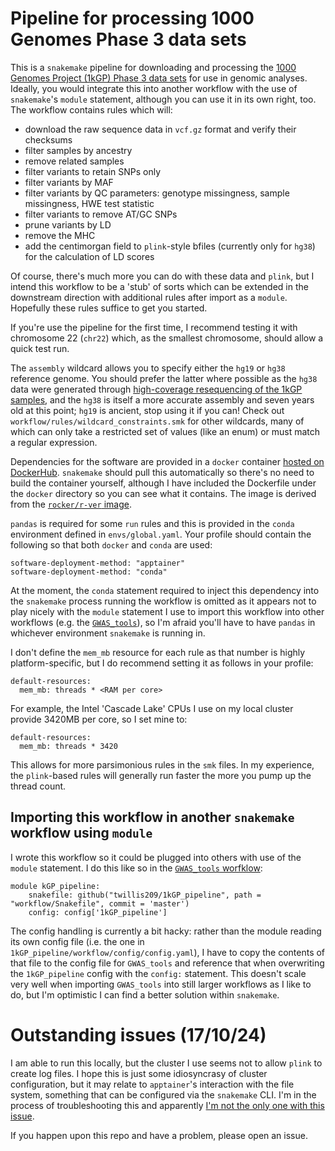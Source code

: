 # Pipeline for processing 1000 Genomes Phase 3 data sets

This is a `snakemake` pipeline for downloading and processing the [1000 Genomes Project (1kGP) Phase 3 data sets](https://www.internationalgenome.org/category/phase-3/) for use in genomic analyses. Ideally, you would integrate this into another workflow with the use of `snakemake`'s `module` statement, although you can use it in its own right, too. The workflow contains rules which will:
* download the raw sequence data in `vcf.gz` format and verify their checksums
* filter samples by ancestry
* remove related samples
* filter variants to retain SNPs only
* filter variants by MAF
* filter variants by QC parameters: genotype missingness, sample missingness, HWE test statistic
* filter variants to remove AT/GC SNPs
* prune variants by LD
* remove the MHC
* add the centimorgan field to `plink`-style bfiles (currently only for `hg38`) for the calculation of LD scores

Of course, there's much more you can do with these data and `plink`, but I intend this workflow to be a 'stub' of sorts which can be extended in the downstream direction with additional rules after import as a `module`. Hopefully these rules suffice to get you started.

If you're use the pipeline for the first time, I recommend testing it with chromosome 22 (`chr22`) which, as the smallest chromosome, should allow a quick test run.

The `assembly` wildcard allows you to specify either the `hg19` or `hg38` reference genome. You should prefer the latter where possible as the `hg38` data were generated through [high-coverage resequencing of the 1kGP samples](https://doi.org/10.1016/j.cell.2022.08.004), and the `hg38` is itself a more accurate assembly and seven years old at this point; `hg19` is ancient, stop using it if you can! Check out `workflow/rules/wildcard_constraints.smk` for other wildcards, many of which can only take a restricted set of values (like an enum) or must match a regular expression.

Dependencies for the software are provided in a `docker` container [hosted on DockerHub](https://hub.docker.com/repository/docker/twillis209/1kgp-pipeline/general). `snakemake` should pull this automatically so there's no need to build the container yourself, although I have included the Dockerfile under the `docker` directory so you can see what it contains. The image is derived from the [`rocker/r-ver` image](https://rocker-project.org/images/versioned/r-ver).


`pandas` is required for some `run` rules and this is provided in the `conda` environment defined in `envs/global.yaml`. Your profile should contain the following so that both `docker` and `conda` are used:
```
software-deployment-method: "apptainer"
software-deployment-method: "conda"
```
At the moment, the `conda` statement required to inject this dependency into the `snakemake` process running the workflow is omitted as it appears not to play nicely with the `module` statement I use to import this workflow into other workflows (e.g. the [`GWAS_tools`](https://github.com/twillis209/GWAS_tools)), so I'm afraid you'll have to have `pandas` in whichever environment `snakemake` is running in.

I don't define the `mem_mb` resource for each rule as that number is highly platform-specific, but I do recommend setting it as follows in your profile:
```
default-resources:
  mem_mb: threads * <RAM per core>
```
For example, the Intel 'Cascade Lake' CPUs I use on my local cluster provide 3420MB per core, so I set mine to:
```
default-resources:
  mem_mb: threads * 3420
```
This allows for more parsimonious rules in the `smk` files. In my experience, the `plink`-based rules will generally run faster the more you pump up the thread count.

## Importing this workflow in another `snakemake` workflow using `module`

I wrote this workflow so it could be plugged into others with use of the `module` statement. I do this like so in the [`GWAS_tools` worfklow](https://github.com/twillis209/GWAS_tools):

```
module kGP_pipeline:
    snakefile: github("twillis209/1kGP_pipeline", path = "workflow/Snakefile", commit = 'master')
    config: config['1kGP_pipeline']
```

The config handling is currently a bit hacky: rather than the module reading its own config file (i.e. the one in `1kGP_pipeline/workflow/config/config.yaml`), I have to copy the contents of that file to the config file for `GWAS_tools` and reference that when overwriting the `1kGP_pipeline` config with the `config:` statement. This doesn't scale very well when importing `GWAS_tools` into still larger workflows as I like to do, but I'm optimistic I can find a better solution within `snakemake`.

# Outstanding issues (17/10/24)

I am able to run this locally, but the cluster I use seems not to allow `plink` to create log files. I hope this is just some idiosyncrasy of cluster configuration, but it may relate to `apptainer`'s interaction with the file system, something that can be configured via the `snakemake` CLI. I'm in the process of troubleshooting this and apparently [I'm not the only one with this issue](https://github.com/snakemake/snakemake/issues/2959).

If you happen upon this repo and have a problem, please open an issue.
